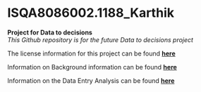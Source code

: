 # ISQA8086002.1188_Karthik
**Project for Data to decisions**  
_This Github repository is for the future Data to decisions project_  

The license information for this project can be found **[here](https://github.com/kata42/ISQA8086002.1188_Karthik/blob/master/LICENSE)** 

Information on Background information can be found **[here](https://github.com/kata42/ISQA8086002.1188_Karthik/tree/master/Background%20Research)**  

Information on the Data Entry Analysis can be found **[here](https://github.com/kata42/ISQA8086002.1188_Karthik/tree/master/Data%20Entry%20Analysis)**  
